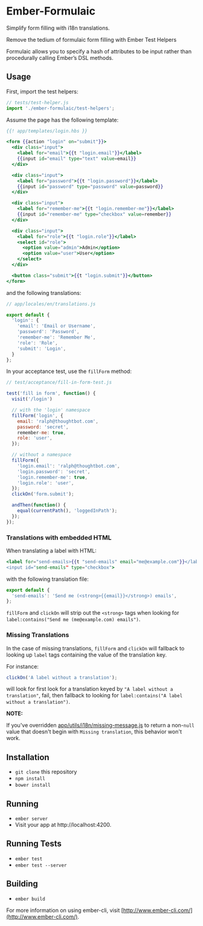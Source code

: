 # Ember-Formulaic

Simplify form filling with i18n translations.

Remove the tedium of formulaic form filling with Ember Test Helpers

Formulaic allows you to specify a hash of attributes to be input rather than
procedurally calling Ember’s DSL methods.

## Usage

First, import the test helpers:

```js
// tests/test-helper.js
import './ember-formulaic/test-helpers';
```

Assume the page has the following template:

```hbs
{{! app/templates/login.hbs }}

<form {{action "login" on="submit"}}>
  <div class="input">
    <label for="email">{{t "login.email"}}</label>
    {{input id="email" type="text" value=email}}
  </div>

  <div class="input">
    <label for="password">{{t "login.password"}}</label>
    {{input id="password" type="password" value=password}}
  </div>

  <div class="input">
    <label for="remember-me">{{t "login.remember-me"}}</label>
    {{input id="remember-me" type="checkbox" value=remember}}
  </div>

  <div class="input">
    <label for="role">{{t "login.role"}}</label>
    <select id="role">
      <option value="admin">Admin</option>
      <option value="user">User</option>
    </select>
  </div>

  <button class="submit">{{t "login.submit"}}</button>
</form>
```

and the following translations:

```js
// app/locales/en/translations.js

export default {
  'login': {
    'email': 'Email or Username',
    'password': 'Password',
    'remember-me': 'Remember Me',
    'role': 'Role',
    'submit': 'Login',
  }
};
```

In your acceptance test, use the `fillForm` method:

```js
// test/acceptance/fill-in-form-test.js

test('fill in form', function() {
  visit('/login')

  // with the 'login' namespace
  fillForm('login', {
    email: 'ralph@thoughtbot.com',
    password: 'secret',
    remember-me: true,
    role: 'user',
  });

  // without a namespace
  fillForm({
    'login.email': 'ralph@thoughtbot.com',
    'login.password': 'secret',
    'login.remember-me': true,
    'login.role': 'user',
  });
  clickOn('form.submit');

  andThen(function() {
    equal(currentPath(), 'loggedInPath');
  });
});
```

### Translations with embedded HTML

When translating a label with HTML:

```hbs
<label for="send-emails>{{t "send-emails" email="me@example.com"}}</label>
<input id="send-emails" type="checkbox">
```

with the following translation file:

```js
export default {
  'send-emails': 'Send me (<strong>{{email}}</strong>) emails',
};
```

`fillForm` and `clickOn` will strip out the `<strong>` tags when looking for
`label:contains("Send me (me@example.com) emails")`.

### Missing Translations

In the case of missing translations, `fillForm` and `clickOn` will fallback to
looking up `label` tags containing the value of the translation key.

For instance:

```js
clickOn('A label without a translation');
```

will look for first look for a translation keyed by `"A label without a
translation"`, fail, then fallback to looking for
`label:contains("A label without a translation")`.

**NOTE:**

If you've overridden [app/utils/i18n/missing-message.js][override] to return a
non-`null` value that doesn't begin with `Missing translation`, this behavior
won't work.

[override]: https://github.com/jamesarosen/ember-i18n/wiki/Doc:-Missing-Translations#missing-translations

## Installation

* `git clone` this repository
* `npm install`
* `bower install`

## Running

* `ember server`
* Visit your app at http://localhost:4200.

## Running Tests

* `ember test`
* `ember test --server`

## Building

* `ember build`

For more information on using ember-cli, visit [http://www.ember-cli.com/](http://www.ember-cli.com/).
